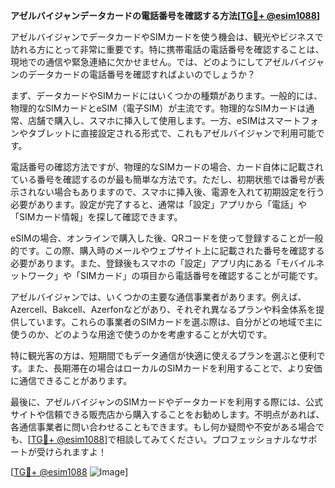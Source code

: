**アゼルバイジャンデータカードの電話番号を確認する方法[[TG💪+ @esim1088](https://t.me/s/esim1088)]**

アゼルバイジャンでデータカードやSIMカードを使う機会は、観光やビジネスで訪れる方にとって非常に重要です。特に携帯電話の電話番号を確認することは、現地での通信や緊急連絡に欠かせません。では、どのようにしてアゼルバイジャンのデータカードの電話番号を確認すればよいのでしょうか？

まず、データカードやSIMカードにはいくつかの種類があります。一般的には、物理的なSIMカードとeSIM（電子SIM）が主流です。物理的なSIMカードは通常、店舗で購入し、スマホに挿入して使用します。一方、eSIMはスマートフォンやタブレットに直接設定される形式で、これもアゼルバイジャンで利用可能です。

電話番号の確認方法ですが、物理的なSIMカードの場合、カード自体に記載されている番号を確認するのが最も簡単な方法です。ただし、初期状態では番号が表示されない場合もありますので、スマホに挿入後、電源を入れて初期設定を行う必要があります。設定が完了すると、通常は「設定」アプリから「電話」や「SIMカード情報」を探して確認できます。

eSIMの場合、オンラインで購入した後、QRコードを使って登録することが一般的です。この際、購入時のメールやウェブサイト上に記載された番号を確認する必要があります。また、登録後もスマホの「設定」アプリ内にある「モバイルネットワーク」や「SIMカード」の項目から電話番号を確認することが可能です。

アゼルバイジャンでは、いくつかの主要な通信事業者があります。例えば、Azercell、Bakcell、Azerfonなどがあり、それぞれ異なるプランや料金体系を提供しています。これらの事業者のSIMカードを選ぶ際は、自分がどの地域で主に使うのか、どのような用途で使うのかを考慮することが大切です。

特に観光客の方は、短期間でもデータ通信が快適に使えるプランを選ぶと便利です。また、長期滞在の場合はローカルのSIMカードを利用することで、より安価に通信できることがあります。

最後に、アゼルバイジャンのSIMカードやデータカードを利用する際には、公式サイトや信頼できる販売店から購入することをお勧めします。不明点があれば、各通信事業者に問い合わせることもできます。もし何か疑問や不安がある場合でも、[[TG💪+ @esim1088](https://t.me/s/esim1088)]で相談してみてください。プロフェッショナルなサポートが受けられますよ！

[[TG💪+ @esim1088](https://t.me/s/esim1088) ![Image](https://i.postimg.cc/Y0z9fWf4/image.png)]